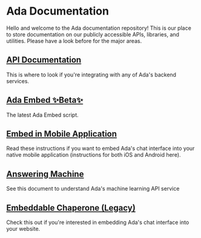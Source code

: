 # Ada Documentation

Hello and welcome to the Ada documentation repository! This is our place to store documentation on our publicly accessible APIs, libraries, and utilities. Please have a look before for the major areas.

## [API Documentation](/api/index.md)

This is where to look if you're integrating with any of Ada's backend services.

## [Ada Embed ✨Beta✨](/ada-embed.md)

The latest Ada Embed script.

## [Embed in Mobile Application](/embed-mobile.md)

Read these instructions if you want to embed Ada's chat interface into your native mobile application (instructions for both iOS and Android here).

## [Answering Machine](/answering-machine/answering-machine.md)

See this document to understand Ada's machine learning API service

## [Embeddable Chaperone (Legacy)](/chaperone.md)

Check this out if you're interested in embedding Ada's chat interface into your website.
